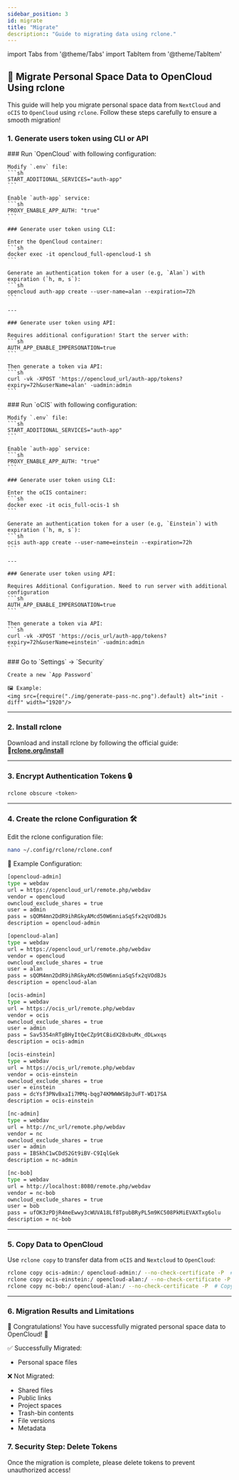 ```yaml
---
sidebar_position: 3
id: migrate
title: "Migrate"
description:: "Guide to migrating data using rclone."
---
```


import Tabs from '@theme/Tabs'
import TabItem from '@theme/TabItem'

## 🚀 Migrate Personal Space Data to OpenCloud Using rclone
This guide will help you migrate personal space data from `NextCloud` and `oCIS` to `OpenCloud` using `rclone`. Follow these steps carefully to ensure a smooth migration!

### 1. Generate users token using CLI or API

<Tabs>
<TabItem value="opencloud" label="OpenCloud">
    ### Run `OpenCloud` with following configuration:

    Modify `.env` file:
    ```sh
    START_ADDITIONAL_SERVICES="auth-app"
    ```

    Enable `auth-app` service:
    ```sh
    PROXY_ENABLE_APP_AUTH: "true"
    ```

    ### Generate user token using CLI:

    Enter the OpenCloud container:
    ```sh
    docker exec -it opencloud_full-opencloud-1 sh
    ```

    Generate an authentication token for a user (e.g, `Alan`) with expiration (`h, m, s`):
    ```sh
    opencloud auth-app create --user-name=alan --expiration=72h
    ```

    ---

    ### Generate user token using API:

    Requires additional configuration! Start the server with:
    ```sh
    AUTH_APP_ENABLE_IMPERSONATION=true
    ```

    Then generate a token via API:
    ```sh
    curl -vk -XPOST 'https://opencloud_url/auth-app/tokens?expiry=72h&userName=alan' -uadmin:admin
    ```
</TabItem>

<TabItem value="ocis" label="oCIS">
    ### Run `oCIS` with following configuration:

    Modify `.env` file:
    ```sh
    START_ADDITIONAL_SERVICES="auth-app"
    ```

    Enable `auth-app` service:
    ```sh
    PROXY_ENABLE_APP_AUTH: "true"
    ```

    ### Generate user token using CLI:

    Enter the oCIS container:
    ```sh
    docker exec -it ocis_full-ocis-1 sh
    ```

    Generate an authentication token for a user (e.g, `Einstein`) with expiration (`h, m, s`):
    ```sh
    ocis auth-app create --user-name=einstein --expiration=72h
    ```

    ---

    ### Generate user token using API:

    Requires Additional Configuration. Need to run server with additional configuration
    ```sh
    AUTH_APP_ENABLE_IMPERSONATION=true
    ```

    Then generate a token via API:
    ```sh
    curl -vk -XPOST 'https://ocis_url/auth-app/tokens?expiry=72h&userName=einstein' -uadmin:admin
    ```
</TabItem>
<TabItem value="nc" label="Nextcloud">
    ### 
    Go to `Settings` → `Security`

    Create a new `App Password`

    🖼 Example:
    <img src={require("./img/generate-pass-nc.png").default} alt="init -diff" width="1920"/>
</TabItem>
</Tabs>
    
---

### 2. Install rclone

Download and install rclone by following the official guide: 🔗[**rclone.org/install**](https://rclone.org/install/)

---

### 3. Encrypt Authentication Tokens 🔒

```sh
rclone obscure <token>
```

---

### 4. Create the rclone Configuration 🛠️

Edit the rclone configuration file:

```sh
nano ~/.config/rclone/rclone.conf
```

📌 Example Configuration:

```sh
[opencloud-admin]
type = webdav
url = https://opencloud_url/remote.php/webdav
vendor = opencloud
owncloud_exclude_shares = true
user = admin
pass = sQOM4mn2DdR9ihRGkyAMcd50W6mniaSqSfx2qVOdBJs
description = opencloud-admin

[opencloud-alan]
type = webdav
url = https://opencloud_url/remote.php/webdav
vendor = opencloud
owncloud_exclude_shares = true
user = alan
pass = sQOM4mn2DdR9ihRGkyAMcd50W6mniaSqSfx2qVOdBJs
description = opencloud-alan

[ocis-admin]
type = webdav
url = https://ocis_url/remote.php/webdav
vendor = ocis
owncloud_exclude_shares = true
user = admin
pass = Sav5354nRTgBHyItQeCZp9tCBidX2BxbuMx_dDLwxqs
description = ocis-admin

[ocis-einstein]
type = webdav
url = https://ocis_url/remote.php/webdav
vendor = ocis-einstein
owncloud_exclude_shares = true
user = einstein
pass = dcYsf3PNvBxaIi7MMq-bqg74KMWWWS8p3uFT-WD17SA
description = ocis-einstein

[nc-admin]
type = webdav
url = http://nc_url/remote.php/webdav
vendor = nc
owncloud_exclude_shares = true
user = admin
pass = IBSkhC1wCDdS2Gt9iBV-C9IqlGek
description = nc-admin

[nc-bob]
type = webdav
url = http://localhost:8080/remote.php/webdav
vendor = nc-bob
owncloud_exclude_shares = true
user = bob
pass = ufOK3zPDjR4meEwwy3cWUVA18Lf8TpubBRyPL5m9KC508PkMiEVAXTxg6olu
description = nc-bob

```

---

### 5. Copy Data to OpenCloud

Use `rclone copy` to transfer data from `oCIS` and `Nextcloud` to `OpenCloud`:

```sh
rclone copy ocis-admin:/ opencloud-admin:/ --no-check-certificate -P  # Copy oCIS admin personal space to OpenCloud admin space
rclone copy ocis-einstein:/ opencloud-alan:/ --no-check-certificate -P  # Copy oCIS bob's personal space to OpenCloud admin space
rclone copy nc-bob:/ opencloud-alan:/ --no-check-certificate -P  # Copy Nextcloud admin personal space to OpenCloud admin space

```

---

### 6. Migration Results and Limitations

🎉 Congratulations! You have successfully migrated personal space data to OpenCloud! 🚀

✅ Successfully Migrated:
- Personal space files

❌ Not Migrated:
- Shared files
- Public links
- Project spaces
- Trash-bin contents
- File versions
- Metadata

### 7. Security Step: Delete Tokens

Once the migration is complete, please delete tokens to prevent unauthorized access!
